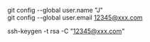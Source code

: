 git config --global user.name "J"  
git config --global user.email 12345@xxx.com  

ssh-keygen -t rsa -C "12345@xxx.com"  
